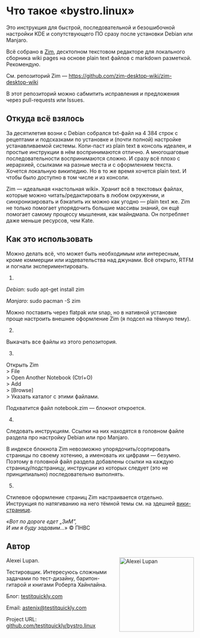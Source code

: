 # Что такое «bystro.linux»

Это инструкция для быстрой, последовательной и безошибочной настройки KDE и сопутствующего ПО сразу после установки Debian или Manjaro.

Всё собрано в [Zim](https://zim-wiki.org/), десктопном текстовом редакторе для локального сборника wiki pages на основе plain text файлов с markdown разметкой. Рекомендую.

См. репозиторий Zim — https://github.com/zim-desktop-wiki/zim-desktop-wiki

В этот репозиторий можно сабмитить исправления и предложения через pull-requests или Issues.

## Откуда всё взялось

За десятилетия возни с Debian собрался txt-файл на 4 384 строк с рецептами и подсказками по установке и (почти полной) настройке устанавливаемой системы. Копи-паст из plain text в консоль идеален, и простые инструкции в нём воспринимаются отлично. А многошаговые последовательности воспринимаются сложно. И сразу всё плохо с иерархией, ссылками на разные места и с оформлением текста. Хочется локальную википедию. Но в то же время хочется plain text. И чтобы было доступно в том числе и из консоли.

Zim — идеальная «настольная wiki». Хранит всё в текстовых файлах, которые можно читать/редактировать в любом окружении, и синхронизировать и бэкапить их можно как угодно — plain text же.  Zim не только помогает упорядочить большие массивы знаний, он ещё помогает самому процессу мышления, как майндмапа. Он потребляет даже меньше ресурсов, чем Kate.

## Как это использовать

Можно делать всё, что может быть необходимым или интересным, кроме коммерции или издевательства над джунами. Всё открыто, RTFM и погнали экспериментировать.

1)

*Debian*: sudo apt-get install zim

*Manjaro*: sudo pacman -S zim

Можно поставить через flatpak или snap, но в нативной установке проще настроить внешнее оформление Zim (я подсел на тёмную тему).

2)

Выкачать все файлы из этого репозитория.

3)

Открыть Zim <br>> File <br>> Open Another Notebook (Ctrl+O) <br>> Add <br>> [Browse] <br>> Указать каталог с этими файлами.

Подхватится файл notebook.zim — блокнот откроется.

4)

Следовать инструкциям. Ссылки на них находятся в головном файле раздела про настройку Debian или про Manjaro.

В индексе блокнота Zim невозможно упорядочить/сортировать страницы по своему хотению, а именовать их цифрами — безумно. Поэтому в головной файл раздела добавлены ссылки на каждую страницу/подстраницу, инструкции из которых следует (это не принципиально) последовательно выполнять.

5)

Стилевое оформление страниц Zim настраивается отдельно. Инструкция по натягиванию на него тёмной темы  см. на здешней [вики-странице](https://github.com/testitquickly/bystro.linux/wiki/%D0%9D%D0%B0%D1%81%D1%82%D1%80%D0%BE%D0%B9%D0%BA%D0%B0-%D1%82%D1%91%D0%BC%D0%BD%D0%BE%D0%B9-%D1%82%D0%B5%D0%BC%D1%8B-Zim).

«_Вот по дороге едет „ЗиМ”,<br />
И им я буду задавим…_» © ПНВС

## Автор

Alexei Lupan.
<img src="https://raw.githubusercontent.com/testitquickly/Software-Testing-Glossary/master/images/alexei_lupan.jpg" alt="Alexei Lupan" height="200" align="right" />

Тестировщик. Интересуюсь сложными задачами по тест-дизайну, баритон-гитарой и книгами Роберта Хайнлайна.

Блог: [testitquickly.com](https://testitquickly.com/)

Email: astenix@testitquickly.com

Project URL: [github.com/testitquickly/bystro.linux](https://github.com/testitquickly/bystro.linux)
